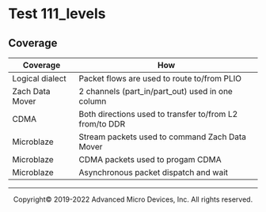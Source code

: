 # Test 111_levels
## Coverage

| Coverage | How |
| -------- | --- |
| Logical dialect  | Packet flows are used to route to/from PLIO |
| Zach Data Mover | 2 channels (part_in/part_out) used in one column |
| CDMA | Both directions used to transfer to/from L2 from/to DDR | 
| Microblaze | Stream packets used to command Zach Data Mover |
| Microblaze | CDMA packets used to progam CDMA |
| Microblaze | Asynchronous packet dispatch and wait |

-----

<p align="center">Copyright&copy; 2019-2022 Advanced Micro Devices, Inc. All rights reserved.</p>